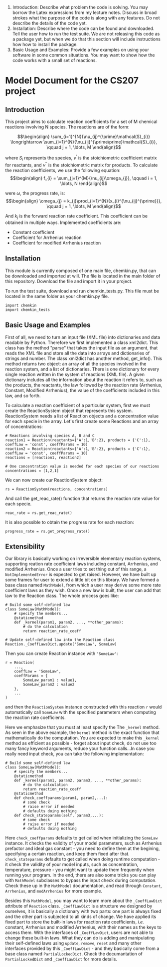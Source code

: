 1. Introduction:  Describe what problem the code is solving.  You may borrow the Latex
   expressions from my lecture notes.  Discuss in broad strokes what the purpose of the
   code is along with any features.  Do not describe the details of the code yet.
2. Installation:  Describe where the code can be found and downloaded.  Tell the user
   how to run the test suite.  We are not releasing this code as a package yet, but
   when we do that this section will include instructions how how to install the package.
3. Basic Usage and Examples:  Provide a few examples on using your software in some
   common situations.  You may want to show how the code works with a small set of
   reactions.


# Model Document for the CS207 project

## Introduction
This project aims to calculate reaction coefficients for a set of M chemical reactions involving N species. The reactions are of the form:

$$\begin{align}
\sum_{i=1}^{N}{\nu_{ij}^{\prime}\mathcal{S}_{i}} \longrightarrow
\sum_{i=1}^{N}{\nu_{ij}^{\prime\prime}\mathcal{S}_{i}}, \qquad j = 1, \ldots, M
\end{align}$$

where $S_i$ represents the species, $\nu^\prime$ is the stoichiometric coefficient matrix for reactants, and $\nu^{\prime\prime}$ is the stoichiometric matrix for products. To calculate the reaction coefficients, we use the following equation:
$$\begin{align}
f_{i} = \sum_{j=1}^{M}{\nu_{ij}\omega_{j}}, \qquad i = 1, \ldots, N
\end{align}$$

were $\omega$, the progress rate, is:
$$\begin{align}
\omega_{j} = k_{j}\prod_{i=1}^{N}{x_{i}^{\nu_{ij}^{\prime}}}, \qquad j = 1, \ldots, M
\end{align}$$

And $k_{j}$ is the forward reaction rate coefficient. This coefficient can be obtained in multiple ways. Implemented coefficients are:
- Constant coefficient
- Coefficient for Arrhenius reaction
- Coefficient for modified Arrhenius reaction

## Installation

This module is currently composed of one main file, chemkin.py, that can be downloaded and imported at will. The file is located in the main folder of this repository. Download the file and import it in your project.

To run the test suite, download and run chemkin_tests.py. This file must be located in the same folder as your chemkin.py file.

```
import chemkin
import chemkin_tests
```

## Basic Usage and Examples

First of all, we need to turn an input file (XML file) into dictionaries and data readable by Python. Therefore we first implemented a class xml2dict.
This class has the method "parse" that takes the input file as an argument, that reads the XML file and store all the data into arrays and dictionaries of strings and number. The class xml2dict has another method, get_info(). This method returns two object: an array of all the species involved in the reaction system, and a list of dictionaries. There is one dictionary for every single reaction written in the system of reactions (XML file). A given dictionary includes all the information about the reaction it refers to, such as the products, the reactants, the law followed by the reaction rate (Arrhenius, Constant, Modified Arrhenius), the value of the coefficients included in this law, and so forth.
   

To calculate a reaction coefficient of a particular system, first we must create the ReactionSystem object that represents this system. ReactionSystem needs a list of Reaction objects and a concentration value for each specie in the array. Let's first create some Reactions and an array of concentrations:
```
# Reactions involving species A, B and C
reaction1 = Reaction(reactants={'A':1,'B':2}, products = {'C':1}, coeffLaw = 'const', coeffParams = 10)
reaction2 = Reaction(reactants={'A':1,'B':2}, products = {'C':1}, coeffLaw = 'const', coeffParams = 10)
reactions = [reaction1, reaction2]

# One concentration value is needed for each species of our reactions
concentrations = [1,2,1]
```
We can now create our ReactionSystem object:
```
rs = ReactionSystem(reactions, concentrations)
```
And call the get_reac_rate() function that returns the reaction rate value for each specie.
```
reac_rate = rs.get_reac_rate()
```
It is also possible to obtain the progress rate for each reaction:
```
progress_rate = rs.get_progress_rate()
```

## Extensibility

Our library is basically working on irreversible elementary reaction systems, supporting reation rate coefficient laws including constant, Arrhenius, and modified Arrhenius. Once a user tries to set thing out of this range, a `NotImplementedError` is expected to get raised. However, we have built up some frames for user to extend a little bit on this library. We have formed a base class named `MathModel`, from which a user may derive some more rate coefficient laws as they wish. Once a new law is built, the user can add that law to the Reaction class. The whole process goes like:

```
# Build some self-defined law
class SomeLaw(MathModel):
	# specify the members...
	@staticmethod
	def _kernel(param1, param2, ..., **other_params):
		# do the calculation
		return reaction_rate_coeff

# Update self-defined law into the Reaction class
Reaction._CoeffLawsDict.update('SomeLaw', SomeLaw)
```

Then you can create Reaction instance with `'SomeLaw'`:
```
r = Reaction(
	..., 
	coeffLaw = 'SomeLaw', 
	coeffParams = {
		SomeLaw_param1 : value1, 
		SomeLaw_param2 : value2 
	},
	...
)
```

and then the `ReactionSystem` instance constructed with this reaction `r` would automatically call `SomeLaw` with the specified parameters when computing the reaction rate coefficients.

Here we emphasize that you must at least specify the The `_kernel` method. As seen in the above example, the `kernel` method is the exact function that mathematically do the computation. You are expected to make this `_kernel` method as efficient as possible - forget about input check, do not use too many fancy keyword arguments, reduce your function calls...In case you really need input check, you can take the following implementation:

```
# Build some self-defined law
class SomeLaw(MathModel):
	# specify the members...
	@staticmethod
	def _kernel(param1, param2, param3, ..., **other_params):
		# do the calculation
		return reaction_rate_coeff
	@staticmethod
	def check_coeffparams(param1, param2,...):
		# some check
		# raise error if needed
		# defaults doing nothing
	def check_stateparams(self, param3,...):
		# some check
		# raise error if needed
		# defaults doing nothing
```


Here `check_coeffparams` defaults to get called when initializing the `SomeLaw` instance. It checks the validity of your model parameters, such as Arrhenius prefactor and ideal gas constant - you need to define them at the begining, specifying a certain reaction, and keep them fixed after that. `check_stateparams` defaults to get called when doing runtime computation - it check the validity of your model inputs, such as concentration, temperature, pressure - you might want to update them frequently when running your program. In the end, there are also some tricks you can play with `MathModel` subclasses to bypass the input check during computation. Check these up in the `MathModel` documentation, and read through `Constant`, `Arrhenius`, and `modArrhenius` for more example.

Besides this `MathModel`, you may want to learn more about the `_CoeffLawDict` attribute of `Reaction` class. `_CoeffLawDict` is a structure we designed by ourselves, it is basically a dictionary with two parts: one part is always fixed and the other part is subjected to all kinds of change. We have applied its fixed part to store the built-in laws for reaction rate coefficients, *i.e.* constant, Arrhenius and modified Arrhenius, with their names as the keys to access them. With the interfaces of `_CoeffLawDict`, users are not able to change these built-in laws. What they can do is adding and manipulating their self-defined laws using `update`, `remove`, `reset` and many other interfaces provided by this `_CoeffLawDict` -  and they basically come from a base class named `PartialLockedDict`. Check the documantation of `PartialLockedDict` and `_CoeffLawDict` for more details.